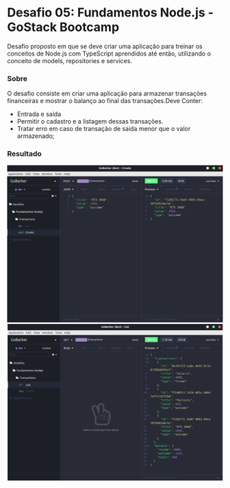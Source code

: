 # Desafio 05: Fundamentos Node.js - GoStack Bootcamp
Desafio proposto em que se deve criar uma aplicação para treinar os conceitos de Node.js com TypeScript aprendidos até então, utilizando o conceito de models, repositories e services.

### Sobre
O desafio consiste em criar uma aplicação para armazenar transações financeiras e mostrar o balanço ao final das transações.Deve Conter:
- Entrada e saída
- Permitir o cadastro e a listagem dessas transações.
- Tratar erro em caso de transação de saída menor que o valor armazenado;

### Resultado
<img src="./src/desafio05-gostack-outcome.png" />
<img src="./src/desafio05-gostack-total.png" />
